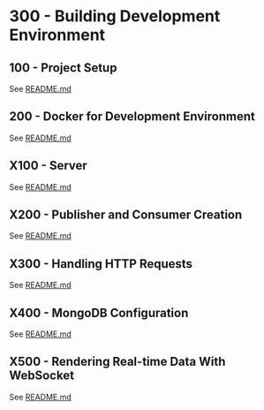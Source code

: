 # 300 - Building Development Environment

## 100 - Project Setup

See [README.md](./100/README.md)

## 200 - Docker for Development Environment

See [README.md](./200/README.md)






## X100 - Server

See [README.md](./X100/README.md)

## X200 - Publisher and Consumer Creation

See [README.md](./X200/README.md)

## X300 - Handling HTTP Requests

See [README.md](./X300/README.md)

## X400 - MongoDB Configuration

See [README.md](./X400/README.md)

## X500 - Rendering Real-time Data With WebSocket

See [README.md](./X500/README.md)
